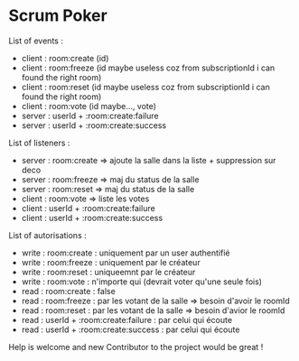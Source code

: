 Scrum Poker
===========

List of events :
* client : room:create (id)
* client : room:freeze (id maybe useless coz from subscriptionId i can found the right room)
* client : room:reset (id maybe useless coz from subscriptionId i can found the right room)
* client : room:vote (id maybe..., vote)
* server : userId + :room:create:failure
* server : userId + :room:create:success

List of listeners :
* server : room:create => ajoute la salle dans la liste + suppression sur deco
* server : room:freeze => maj du status de la salle
* server : room:reset => maj du status de la salle
* client : room:vote => liste les votes
* client : userId + :room:create:failure
* client : userId + :room:create:success

List of autorisations :
* write : room:create : uniquement par un user authentifié
* write : room:freeze : uniquement par le créateur
* write : room:reset : uniqueemnt par le créateur
* write : room:vote : n'importe qui (devrait voter qu'une seule fois)
* read : room:create : false
* read : room:freeze : par les votant de la salle => besoin d'avoir le roomId
* read : room:reset : par les votant de la salle => besoin d'avior le roomId
* read : userId + :room:create:failure : par celui qui écoute
* read : userId + :room:create:success : par celui qui écoute

Help is welcome and new Contributor to the project would be great !
